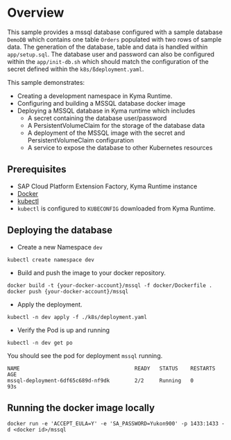 # Overview

This sample provides a mssql database configured with a sample database `DemoDB` which contains one table `Orders` populated with two rows of sample data. The generation of the database, table and data is handled within `app/setup.sql`. The database user and password can also be configured within the `app/init-db.sh` which should match the configuration of the secret defined within the `k8s/ßdeployment.yaml`.

This sample demonstrates:

- Creating a development namespace in Kyma Runtime.
- Configuring and building a MSSQL database docker image
- Deploying a MSSQL database in Kyma runtime which includes
  - A secret containing the database user/password
  - A PersistentVolumeClaim for the storage of the database data
  - A deployment of the MSSQL image with the secret and PersistentVolumeClaim configuration
  - A service to expose the database to other Kubernetes resources

## Prerequisites

- SAP Cloud Platform Extension Factory, Kyma Runtime instance
- [Docker](https://www.docker.com/)
- [kubectl](https://kubernetes.io/docs/tasks/tools/install-kubectl/)
- `kubectl` is configured to `KUBECONFIG` downloaded from Kyma Runtime.

## Deploying the database

- Create a new Namespace `dev`

```shell script
kubectl create namespace dev
```

- Build and push the image to your docker repository.

```shell script
docker build -t {your-docker-account}/mssql -f docker/Dockerfile .
docker push {your-docker-account}/mssql
```

- Apply the deployment.

```shell script
kubectl -n dev apply -f ./k8s/deployment.yaml
```

- Verify the Pod is up and running

```shell script
kubectl -n dev get po
```

You should see the pod for deployment `mssql` running.

```shell script
NAME                                     READY   STATUS    RESTARTS   AGE
mssql-deployment-6df65c689d-nf9dk        2/2     Running   0          93s
```

## Running the docker image locally

```shell script
docker run -e 'ACCEPT_EULA=Y' -e 'SA_PASSWORD=Yukon900' -p 1433:1433 -d <docker id>/mssql
```
